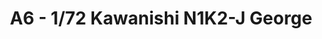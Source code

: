 ---
layout: product
title: "A6 - 1/72 Kawanishi N1K2-J George"
price: "1300" 
desc: "Maketa"
img_path: "/assets/img/HASE 00136.webp"
brand: "Hasegawa"
available: true
special_offer: false
new: false
soon: false
cat: "010000"
subcat: "015700"
subsubcat: "0N/A"
sifra: "HASE 00136"
popular: false
spec: false
---